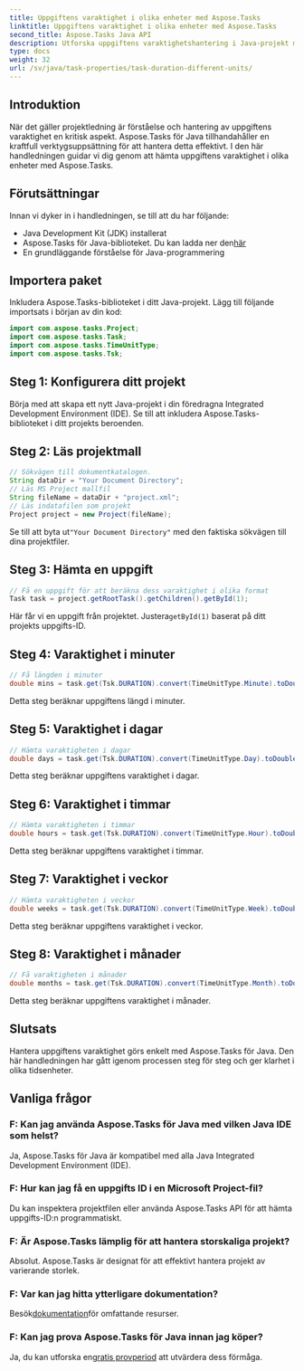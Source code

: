 ```yaml
---
title: Uppgiftens varaktighet i olika enheter med Aspose.Tasks
linktitle: Uppgiftens varaktighet i olika enheter med Aspose.Tasks
second_title: Aspose.Tasks Java API
description: Utforska uppgiftens varaktighetshantering i Java-projekt med Aspose.Tasks. Beräkna och konvertera varaktigheterna exakt i minuter, dagar, timmar, veckor och månader.
type: docs
weight: 32
url: /sv/java/task-properties/task-duration-different-units/
---
```

## Introduktion
När det gäller projektledning är förståelse och hantering av uppgiftens varaktighet en kritisk aspekt. Aspose.Tasks för Java tillhandahåller en kraftfull verktygsuppsättning för att hantera detta effektivt. I den här handledningen guidar vi dig genom att hämta uppgiftens varaktighet i olika enheter med Aspose.Tasks.
## Förutsättningar
Innan vi dyker in i handledningen, se till att du har följande:
- Java Development Kit (JDK) installerat
-  Aspose.Tasks för Java-biblioteket. Du kan ladda ner den[här](https://releases.aspose.com/tasks/java/)
- En grundläggande förståelse för Java-programmering
## Importera paket
Inkludera Aspose.Tasks-biblioteket i ditt Java-projekt. Lägg till följande importsats i början av din kod:
```java
import com.aspose.tasks.Project;
import com.aspose.tasks.Task;
import com.aspose.tasks.TimeUnitType;
import com.aspose.tasks.Tsk;
```
## Steg 1: Konfigurera ditt projekt
Börja med att skapa ett nytt Java-projekt i din föredragna Integrated Development Environment (IDE). Se till att inkludera Aspose.Tasks-biblioteket i ditt projekts beroenden.
## Steg 2: Läs projektmall
```java
// Sökvägen till dokumentkatalogen.
String dataDir = "Your Document Directory";
// Läs MS Project mallfil
String fileName = dataDir + "project.xml";
// Läs indatafilen som projekt
Project project = new Project(fileName);
```
 Se till att byta ut`"Your Document Directory"` med den faktiska sökvägen till dina projektfiler.
## Steg 3: Hämta en uppgift
```java
// Få en uppgift för att beräkna dess varaktighet i olika format
Task task = project.getRootTask().getChildren().getById(1);
```
 Här får vi en uppgift från projektet. Justera`getById(1)` baserat på ditt projekts uppgifts-ID.
## Steg 4: Varaktighet i minuter
```java
// Få längden i minuter
double mins = task.get(Tsk.DURATION).convert(TimeUnitType.Minute).toDouble();
```
Detta steg beräknar uppgiftens längd i minuter.
## Steg 5: Varaktighet i dagar
```java
// Hämta varaktigheten i dagar
double days = task.get(Tsk.DURATION).convert(TimeUnitType.Day).toDouble();
```
Detta steg beräknar uppgiftens varaktighet i dagar.
## Steg 6: Varaktighet i timmar
```java
// Hämta varaktigheten i timmar
double hours = task.get(Tsk.DURATION).convert(TimeUnitType.Hour).toDouble();
```
Detta steg beräknar uppgiftens varaktighet i timmar.
## Steg 7: Varaktighet i veckor
```java
// Hämta varaktigheten i veckor
double weeks = task.get(Tsk.DURATION).convert(TimeUnitType.Week).toDouble();
```
Detta steg beräknar uppgiftens varaktighet i veckor.
## Steg 8: Varaktighet i månader
```java
// Få varaktigheten i månader
double months = task.get(Tsk.DURATION).convert(TimeUnitType.Month).toDouble();
```
Detta steg beräknar uppgiftens varaktighet i månader.
## Slutsats
Hantera uppgiftens varaktighet görs enkelt med Aspose.Tasks för Java. Den här handledningen har gått igenom processen steg för steg och ger klarhet i olika tidsenheter.
## Vanliga frågor
### F: Kan jag använda Aspose.Tasks för Java med vilken Java IDE som helst?
Ja, Aspose.Tasks för Java är kompatibel med alla Java Integrated Development Environment (IDE).
### F: Hur kan jag få en uppgifts ID i en Microsoft Project-fil?
Du kan inspektera projektfilen eller använda Aspose.Tasks API för att hämta uppgifts-ID:n programmatiskt.
### F: Är Aspose.Tasks lämplig för att hantera storskaliga projekt?
Absolut. Aspose.Tasks är designat för att effektivt hantera projekt av varierande storlek.
### F: Var kan jag hitta ytterligare dokumentation?
 Besök[dokumentation](https://reference.aspose.com/tasks/java/)för omfattande resurser.
### F: Kan jag prova Aspose.Tasks för Java innan jag köper?
 Ja, du kan utforska en[gratis provperiod](https://releases.aspose.com/) att utvärdera dess förmåga.
